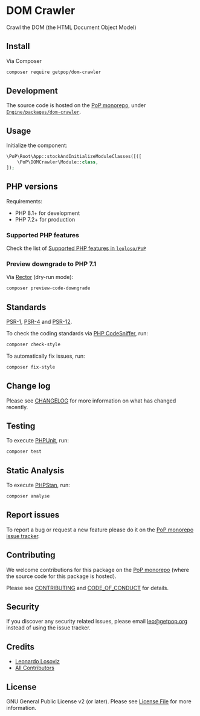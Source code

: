# DOM Crawler

<!--
[![Build Status][ico-travis]][link-travis]
[![Quality Score][ico-code-quality]][link-code-quality]
[![Software License][ico-license]](LICENSE.md)
[![Latest Version on Packagist][ico-version]][link-packagist]
[![Coverage Status][ico-scrutinizer]][link-scrutinizer]
[![Total Downloads][ico-downloads]][link-downloads]
-->

Crawl the DOM (the HTML Document Object Model)

## Install

Via Composer

``` bash
composer require getpop/dom-crawler
```

## Development

The source code is hosted on the [PoP monorepo](https://github.com/leoloso/PoP), under [`Engine/packages/dom-crawler`](https://github.com/leoloso/PoP/tree/master/layers/Engine/packages/dom-crawler).

## Usage

Initialize the component:

``` php
\PoP\Root\App::stockAndInitializeModuleClasses([([
    \PoP\DOMCrawler\Module::class,
]);
```

## PHP versions

Requirements:

- PHP 8.1+ for development
- PHP 7.2+ for production

### Supported PHP features

Check the list of [Supported PHP features in `leoloso/PoP`](https://github.com/leoloso/PoP/blob/master/docs/supported-php-features.md)

### Preview downgrade to PHP 7.1

Via [Rector](https://github.com/rectorphp/rector) (dry-run mode):

```bash
composer preview-code-downgrade
```

## Standards

[PSR-1](https://www.php-fig.org/psr/psr-1), [PSR-4](https://www.php-fig.org/psr/psr-4) and [PSR-12](https://www.php-fig.org/psr/psr-12).

To check the coding standards via [PHP CodeSniffer](https://github.com/squizlabs/PHP_CodeSniffer), run:

``` bash
composer check-style
```

To automatically fix issues, run:

``` bash
composer fix-style
```

## Change log

Please see [CHANGELOG](CHANGELOG.md) for more information on what has changed recently.

## Testing

To execute [PHPUnit](https://phpunit.de/), run:

``` bash
composer test
```

## Static Analysis

To execute [PHPStan](https://github.com/phpstan/phpstan), run:

``` bash
composer analyse
```

## Report issues

To report a bug or request a new feature please do it on the [PoP monorepo issue tracker](https://github.com/leoloso/PoP/issues).

## Contributing

We welcome contributions for this package on the [PoP monorepo](https://github.com/leoloso/PoP) (where the source code for this package is hosted).

Please see [CONTRIBUTING](CONTRIBUTING.md) and [CODE_OF_CONDUCT](CODE_OF_CONDUCT.md) for details.

## Security

If you discover any security related issues, please email leo@getpop.org instead of using the issue tracker.

## Credits

- [Leonardo Losoviz][link-author]
- [All Contributors][link-contributors]

## License

GNU General Public License v2 (or later). Please see [License File](LICENSE.md) for more information.

[ico-version]: https://img.shields.io/packagist/v/getpop/dom-crawler.svg?style=flat-square
[ico-license]: https://img.shields.io/badge/license-GPLv2-brightgreen.svg?style=flat-square
[ico-travis]: https://img.shields.io/travis/getpop/dom-crawler/master.svg?style=flat-square
[ico-scrutinizer]: https://img.shields.io/scrutinizer/coverage/g/getpop/dom-crawler.svg?style=flat-square
[ico-code-quality]: https://img.shields.io/scrutinizer/g/getpop/dom-crawler.svg?style=flat-square
[ico-downloads]: https://img.shields.io/packagist/dt/getpop/dom-crawler.svg?style=flat-square

[link-packagist]: https://packagist.org/packages/getpop/dom-crawler
[link-travis]: https://travis-ci.org/getpop/dom-crawler
[link-scrutinizer]: https://scrutinizer-ci.com/g/getpop/dom-crawler/code-structure
[link-code-quality]: https://scrutinizer-ci.com/g/getpop/dom-crawler
[link-downloads]: https://packagist.org/packages/getpop/dom-crawler
[link-author]: https://github.com/leoloso
[link-contributors]: ../../../../../../contributors
